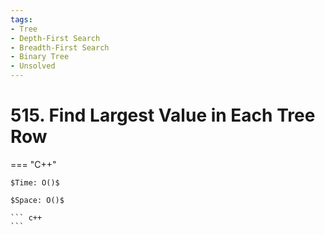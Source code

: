 ```yaml
---
tags:
- Tree
- Depth-First Search
- Breadth-First Search
- Binary Tree
- Unsolved
---
```



# 515. Find Largest Value in Each Tree Row

=== "C++"

    $Time: O()$

    $Space: O()$

    ``` c++
    ```